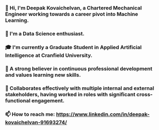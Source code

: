 ### 👋 Hi, I'm Deepak Kovaichelvan, a Chartered Mechanical Engineer working towards a career pivot into Machine Learning.
### 👀 I'm a Data Science enthusiast.
### 🎓 I'm currently a Graduate Student in Applied Artificial Intelligence at Cranfield University.
### 🌱 A strong believer in continuous professional development and values learning new skills.
### 👯 Collaborates effectively with multiple internal and external stakeholders, having worked in roles with significant cross-functional engagement.
### 📫 How to reach me: https://www.linkedin.com/in/deepak-kovaichelvan-91693274/

